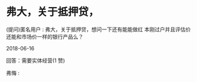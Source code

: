 # 弗大，关于抵押贷，

(提问)匿名用户 : 弗大，关于抵押贷，想问一下还有能能做红 本刚过户并且评估价还能和市场价一样的银行产品么？

2018-06-16

回答：需要实体经营(1 赞)

弗悔 :